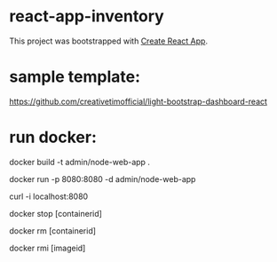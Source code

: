 # react-app-inventory
This project was bootstrapped with [Create React App](https://github.com/facebook/create-react-app).

# sample template:
https://github.com/creativetimofficial/light-bootstrap-dashboard-react

# run docker:
docker build -t admin/node-web-app .

docker run -p 8080:8080 -d admin/node-web-app

curl -i localhost:8080

docker stop [containerid]

docker rm [containerid]

docker rmi [imageid]
